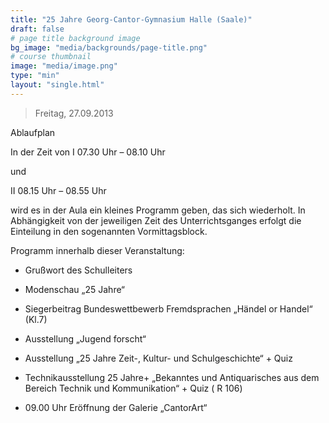```yaml
---
title: "25 Jahre Georg-Cantor-Gymnasium Halle (Saale)"
draft: false
# page title background image
bg_image: "media/backgrounds/page-title.png"
# course thumbnail
image: "media/image.png"
type: "min"
layout: "single.html"
---
```


>Freitag, 27.09.2013

Ablaufplan

In der Zeit von I 07.30 Uhr – 08.10 Uhr

und

II 08.15 Uhr – 08.55 Uhr

wird es in der Aula ein kleines Programm geben, das sich wiederholt. In Abhängigkeit von der jeweiligen Zeit des Unterrichtsganges erfolgt die Einteilung in den sogenannten Vormittagsblock.

Programm innerhalb dieser Veranstaltung:

- Grußwort des Schulleiters

- Modenschau „25 Jahre“

- Siegerbeitrag Bundeswettbewerb Fremdsprachen „Händel or Handel“ (Kl.7)

- Ausstellung „Jugend forscht“

- Ausstellung „25 Jahre Zeit-, Kultur- und Schulgeschichte“ + Quiz

- Technikausstellung 25 Jahre+ „Bekanntes und Antiquarisches aus dem Bereich Technik und Kommunikation“ + Quiz ( R 106)

- 09.00 Uhr Eröffnung der Galerie „CantorArt“

